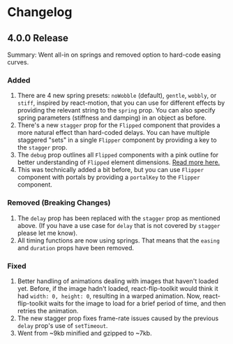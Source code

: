 # Changelog

## 4.0.0 Release

Summary: Went all-in on springs and removed option to hard-code easing curves.

### Added

1.  There are 4 new spring presets: `noWobble` (default), `gentle`, `wobbly`, or `stiff`, inspired by react-motion, that you can use for different effects by providing the relevant string to the `spring` prop. You can also specify spring parameters (stiffness and damping) in an object as before.
2.  There's a new `stagger` prop for the `Flipped` component that provides a more natural effect than hard-coded delays. You can have multiple staggered "sets" in a single `Flipper` component by providing a key to the `stagger` prop.
3.  The `debug` prop outlines all `Flipped` components with a pink outline for better understanding of `Flipped` element dimensions. [Read more here.](./README.md#troubleshooting)
4.  This was technically added a bit before, but you can use `Flipper` component with portals by providing a `portalKey` to the `Flipper` component.

### Removed (Breaking Changes)

1.  The `delay` prop has been replaced with the `stagger` prop as mentioned above. (If you have a use case for `delay` that is not covered by `stagger` please let me know).
2.  All timing functions are now using springs. That means that the `easing` and `duration` props have been removed.

### Fixed

1.  Better handling of animations dealing with images that haven't loaded yet. Before, if the image hadn't loaded, react-flip-toolkit would think it had `width: 0, height: 0`, resulting in a warped animation. Now, react-flip-toolkit waits for the image to load for a brief period of time, and then retries the animation.
2.  The new stagger prop fixes frame-rate issues caused by the previous `delay` prop's use of `setTimeout`.
3.  Went from ~9kb minified and gzipped to ~7kb.
